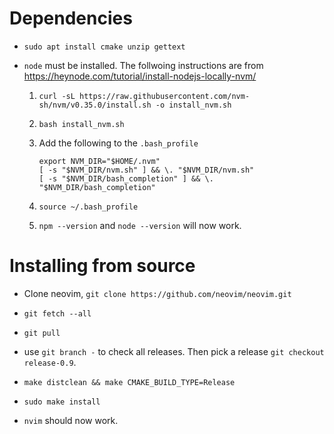 # Dependencies
* `sudo apt install cmake unzip gettext`

* `node` must be installed. The follwoing instructions are from
  https://heynode.com/tutorial/install-nodejs-locally-nvm/

  1. `curl -sL https://raw.githubusercontent.com/nvm-sh/nvm/v0.35.0/install.sh -o install_nvm.sh`

  2. `bash install_nvm.sh`

  3. Add the following to the `.bash_profile`
     ```
     export NVM_DIR="$HOME/.nvm"
     [ -s "$NVM_DIR/nvm.sh" ] && \. "$NVM_DIR/nvm.sh"
     [ -s "$NVM_DIR/bash_completion" ] && \. "$NVM_DIR/bash_completion"
     ```

  4. `source ~/.bash_profile`

  5. `npm --version` and `node --version` will now work.

# Installing from source
* Clone neovim, `git clone https://github.com/neovim/neovim.git`

* `git fetch --all`

* `git pull`

* use `git branch -` to check all releases. Then pick a release
  `git checkout release-0.9`.

* `make distclean && make CMAKE_BUILD_TYPE=Release`

* `sudo make install`

* `nvim` should now work.
